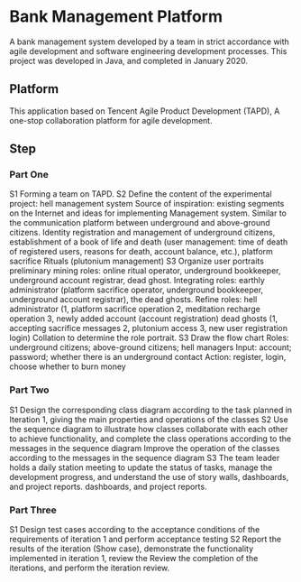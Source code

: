 # Bank Management Platform

A bank management system developed by a team in strict accordance with agile development and software engineering development processes. This project was developed in Java, and completed in January 2020.

## Platform

This application based on Tencent Agile Product Development (TAPD), A one-stop collaboration platform for agile development.

## Step

### Part One

S1 Forming a team on TAPD.
S2 Define the content of the experimental project: hell management system
Source of inspiration: existing segments on the Internet and ideas for implementing
Management system.
Similar to the communication platform between underground and above-ground citizens. Identity registration and management of underground citizens, establishment of a book of life and death (user management: time of death of registered users, reasons for death, account balance, etc.), platform sacrifice Rituals (plutonium management)
S3 Organize user portraits
preliminary mining roles: online ritual operator, underground bookkeeper, underground account registrar, dead ghost.
Integrating roles: earthly administrator (platform sacrifice operator, underground bookkeeper, underground account registrar), the dead ghosts.
Refine roles: hell administrator (1, platform sacrifice operation 2, meditation recharge operation 3, newly added account (account registration) dead ghosts (1, accepting sacrifice messages 2, plutonium access 3, new user registration login)
Collation to determine the role portrait.
S3 Draw the flow chart
Roles: underground citizens; above-ground citizens; hell managers
Input: account; password; whether there is an underground contact
Action: register, login, choose whether to burn money

### Part Two

S1 Design the corresponding class diagram according to the task planned in Iteration 1, giving the main properties and operations of the classes
S2 Use the sequence diagram to illustrate how classes collaborate with each other to achieve functionality, and complete the class operations according to the messages in the sequence diagram Improve the operation of the classes according to the messages in the sequence diagram
S3 The team leader holds a daily station meeting to update the status of tasks, manage the development progress, and understand the use of story walls, dashboards, and project reports.
dashboards, and project reports.

### Part Three

S1 Design test cases according to the acceptance conditions of the requirements of iteration 1 and perform acceptance testing
S2 Report the results of the iteration (Show case), demonstrate the functionality implemented in iteration 1, review the Review the completion of the iterations, and perform the iteration review.